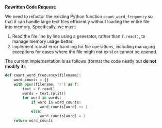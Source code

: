 **Rewritten Code Request:**

We need to refactor the existing Python function `count_word_frequency` so that it can handle large text files efficiently without loading the entire file into memory. Specifically, we must:

1. Read the file line by line using a generator, rather than `f.read()`, to manage memory usage better.
2. Implement robust error handling for file operations, including managing exceptions for cases where the file might not exist or cannot be opened.

The current implementation is as follows (format the code neatly but **do not modify it**):

```python
def count_word_frequency(filename):
    word_counts = {}
    with open(filename, 'r') as f:
        text = f.read()
        words = text.split()
        for word in words:
            if word in word_counts:
                word_counts[word] += 1
            else:
                word_counts[word] = 1
    return word_counts
```